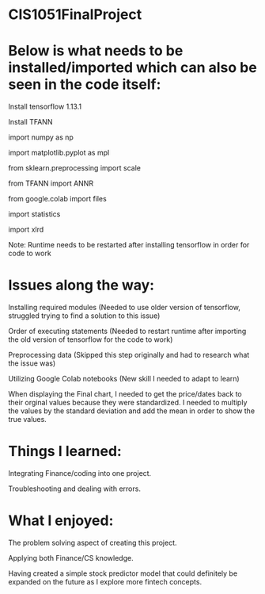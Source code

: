 # CIS1051FinalProject

# Below is what needs to be installed/imported which can also be seen in the code itself: 

Install tensorflow 1.13.1

Install TFANN

import numpy as np

import matplotlib.pyplot as mpl

from sklearn.preprocessing import scale

from TFANN import ANNR

from google.colab import files

import statistics

import xlrd

Note: Runtime needs to be restarted after installing tensorflow in order for code to work


# Issues along the way: 

Installing required modules (Needed to use older version of tensorflow, struggled trying to find a solution to this issue)

Order of executing statements (Needed to restart runtime after importing the old version of tensorflow for the code to work)

Preprocessing data (Skipped this step originally and had to research what the issue was)

Utilizing Google Colab notebooks (New skill I needed to adapt to learn)

When displaying the Final chart, I needed to get the price/dates back to their orginal values because they were standardized. I needed to multiply the values by the standard deviation and add the mean in order to show the true values. 

# Things I learned: 

Integrating Finance/coding into one project. 

Troubleshooting and dealing with errors. 

# What I enjoyed: 

The problem solving aspect of creating this project. 

Applying both Finance/CS knowledge.

Having created a simple stock predictor model that could definitely be expanded on the future as I explore more fintech concepts. 
